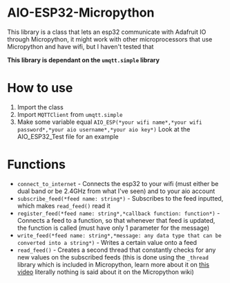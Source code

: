 # AIO-ESP32-Micropython
This library is a class that lets an esp32 communicate with Adafruit IO through Micropython, it might work with other microprocessors that use Micropython and have wifi, but I haven't tested that

**This library is dependant on the `umqtt.simple` library**

# How to use
1. Import the class
2. Import `MQTTClient` from `umqtt.simple`
3. Make some variable equal `AIO_ESP(*your wifi name*,*your wifi password*,*your aio username*,*your aio key*)` 
Look at the AIO_ESP32_Test file for an example

# Functions
* `connect_to_internet` - Connects the esp32 to your wifi (must either be dual band or be 2.4GHz from what I've seen) and to your aio account
* `subscribe_feed(*feed name: string*)` - Subscribes to the feed inputted, which makes `read_feed()` read it
* `register_feed(*feed name: string*,*callback function: function*)` - Connects a feed to a function, so that whenever that feed is updated, the function is called (must have only 1 parameter for the message)
* `write_feed(*feed name: string*,*message: any data type that can be converted into a string*)` - Writes a certain value onto a feed
* `read_feed()` - Creates a second thread that constantly checks for any new values on the subscribed feeds (this is done using the `_thread` library which is included in Micropython, learn more about it on [this video](https://www.youtube.com/watch?v=QeDnjcdGrpY) literally nothing is said about it on the Micropython wiki)
